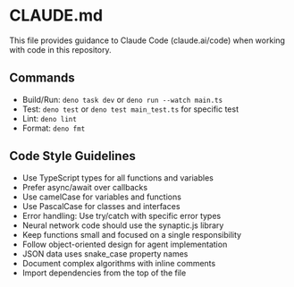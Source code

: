 # CLAUDE.md

This file provides guidance to Claude Code (claude.ai/code) when working with
code in this repository.

## Commands

- Build/Run: `deno task dev` or `deno run --watch main.ts`
- Test: `deno test` or `deno test main_test.ts` for specific test
- Lint: `deno lint`
- Format: `deno fmt`

## Code Style Guidelines

- Use TypeScript types for all functions and variables
- Prefer async/await over callbacks
- Use camelCase for variables and functions
- Use PascalCase for classes and interfaces
- Error handling: Use try/catch with specific error types
- Neural network code should use the synaptic.js library
- Keep functions small and focused on a single responsibility
- Follow object-oriented design for agent implementation
- JSON data uses snake_case property names
- Document complex algorithms with inline comments
- Import dependencies from the top of the file

